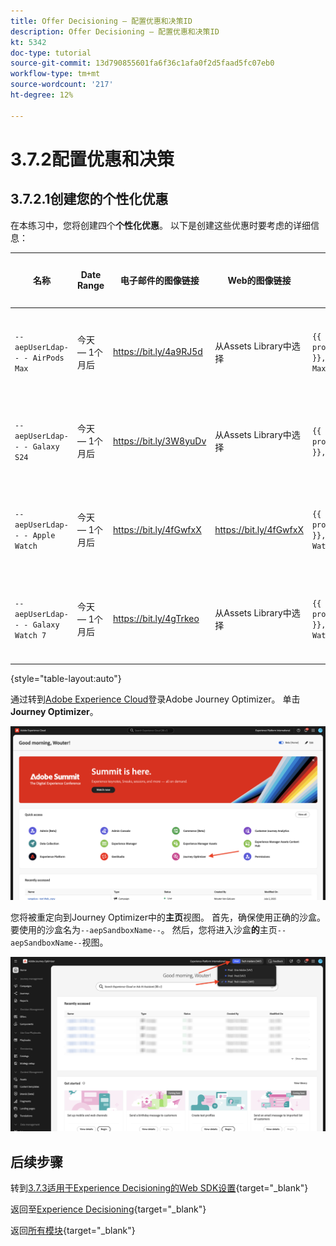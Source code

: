 ```yaml
---
title: Offer Decisioning — 配置优惠和决策ID
description: Offer Decisioning — 配置优惠和决策ID
kt: 5342
doc-type: tutorial
source-git-commit: 13d790855601fa6f36c1afa0f2d5faad5fc07eb0
workflow-type: tm+mt
source-wordcount: '217'
ht-degree: 12%

---
```


# 3.7.2配置优惠和决策

## 3.7.2.1创建您的个性化优惠

在本练习中，您将创建四个&#x200B;**个性化优惠**。 以下是创建这些优惠时要考虑的详细信息：

| 名称 | Date Range | 电子邮件的图像链接 | Web的图像链接 | 文本 | 优先级 | 资格 | 语言 | 上限频率 | 图像名称 |
|-----|------------|----------------------|--------------------|------|:--------:|--------------|:-------:|:-------:|:-------:|
| `--aepUserLdap-- - AirPods Max` | 今天 — 1个月后 | https://bit.ly/4a9RJ5d | 从Assets Library中选择 | `{{ profile.person.name.firstName }}, 10% discount on AirPods Max` | 25 | 全部 — 女性客户 | 英语（美国） | 3 | Apple AirPods Max- Female.jpg |
| `--aepUserLdap-- - Galaxy S24` | 今天 — 1个月后 | https://bit.ly/3W8yuDv | 从Assets Library中选择 | `{{ profile.person.name.firstName }}, 5% discount on Galaxy S24` | 15 | 全部 — 女性客户 | 英语（美国） | 3 | Galaxy S24 - Female.jpg |
| `--aepUserLdap-- - Apple Watch` | 今天 — 1个月后 | https://bit.ly/4fGwfxX | https://bit.ly/4fGwfxX | `{{ profile.person.name.firstName }}, 10% discount on Apple Watch` | 25 | 全部 — 男性客户 | 英语（美国） | 3 | Apple Watch - Male.jpg |
| `--aepUserLdap-- - Galaxy Watch 7` | 今天 — 1个月后 | https://bit.ly/4gTrkeo | 从Assets Library中选择 | `{{ profile.person.name.firstName }}, 5% discount on Galaxy Watch 7` | 15 | 全部 — 男性客户 | 英语（美国） | 3 | Galaxy Watch7 - Male.jpg |

{style="table-layout:auto"}

通过转到[Adobe Experience Cloud](https://experience.adobe.com)登录Adobe Journey Optimizer。 单击&#x200B;**Journey Optimizer**。

![ACOP](./../../../../modules/delivery-activation/ajo-b2c/ajob2c-1/images/acophome.png)

您将被重定向到Journey Optimizer中的&#x200B;**主页**&#x200B;视图。 首先，确保使用正确的沙盒。 要使用的沙盒名为`--aepSandboxName--`。 然后，您将进入沙盒&#x200B;**的**&#x200B;主页`--aepSandboxName--`视图。

![ACOP](./../../../../modules/delivery-activation/ajo-b2c/ajob2c-1/images/acoptriglp.png)

## 后续步骤

转到[3.7.3适用于Experience Decisioning的Web SDK设置](./ex3.md){target="_blank"}

返回至[Experience Decisioning](ajo-decisioning.md){target="_blank"}

返回[所有模块](./../../../../overview.md){target="_blank"}

